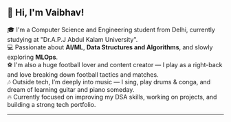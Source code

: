 ## 👋 Hi, I'm Vaibhav!

🎓 I'm a Computer Science and Engineering student from Delhi, currently studying at "Dr.A.P.J Abdul Kalam University".  
💻 Passionate about **AI/ML**, **Data Structures and Algorithms**, and slowly exploring **MLOps**.  
⚽ I'm also a huge football lover and content creator — I play as a right-back and love breaking down football tactics and matches.  
🎶 Outside tech, I’m deeply into music — I sing, play drums & conga, and dream of learning guitar and piano someday.  
🔥 Currently focused on improving my DSA skills, working on projects, and building a strong tech portfolio.  

---









